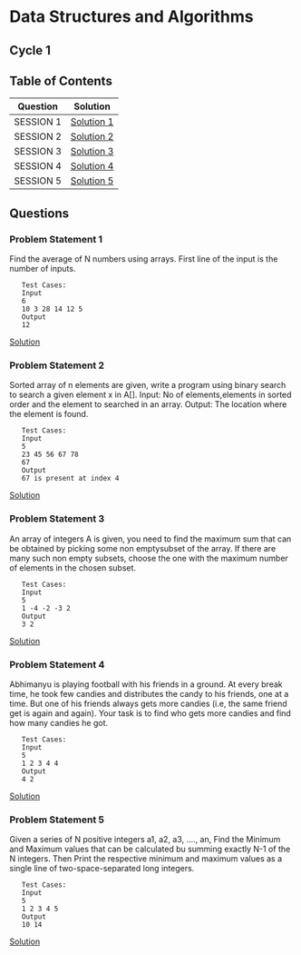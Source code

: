 # Data Structures and Algorithms
## Cycle 1

## Table of Contents

|  Question   |  Solution   |
|---|---|
|  SESSION 1  |  [Solution 1](Q1.cpp)  |
|  SESSION 2  |  [Solution 2](Q2.cpp)  |
|  SESSION 3  |  [Solution 3](Q3.cpp)  |
|  SESSION 4  |  [Solution 4](Q4.cpp)  |
|  SESSION 5  |  [Solution 5](Q5.cpp)  |

## Questions
### Problem Statement 1
Find the average of N numbers using arrays. First line of the input is the number of inputs.
```
   Test Cases:
   Input
   6
   10 3 28 14 12 5
   Output
   12
```
[Solution](Q1.cpp)

### Problem Statement 2
Sorted array of n elements are given, write a program using binary search to search a given element x in A[]. Input: No of elements,elements in sorted order and the element to searched in an array. Output: The location where the element is found.
```
   Test Cases:
   Input
   5
   23 45 56 67 78
   67
   Output
   67 is present at index 4
```
[Solution](Q2.cpp)

### Problem Statement 3
An array of integers A is given, you need to find the maximum sum that can be obtained by picking some non emptysubset of the array. If there are many such non empty subsets, choose the one with the maximum number of elements in the chosen subset.
```
   Test Cases:
   Input
   5
   1 -4 -2 -3 2
   Output
   3 2
```
[Solution](Q3.cpp)

### Problem Statement 4
Abhimanyu is playing football with his friends in a ground. At every break time, he took few candies and distributes the candy to his friends, one at a time. But one of his friends always gets more candies (i.e, the same friend get is again and again). Your task is to find who gets more candies and find how many candies he got.
```
   Test Cases:
   Input
   5
   1 2 3 4 4 
   Output
   4 2
```
[Solution](Q4.cpp)

### Problem Statement 5
Given a series of N positive integers a1, a2, a3, ...., an, Find the Minimum and Maximum values that can be calculated bu summing exactly N-1 of the N integers. Then Print the respective minimum and maximum values as a single line of two-space-separated long integers.
```
   Test Cases:
   Input
   5
   1 2 3 4 5
   Output
   10 14
```
[Solution](Q5.cpp)
